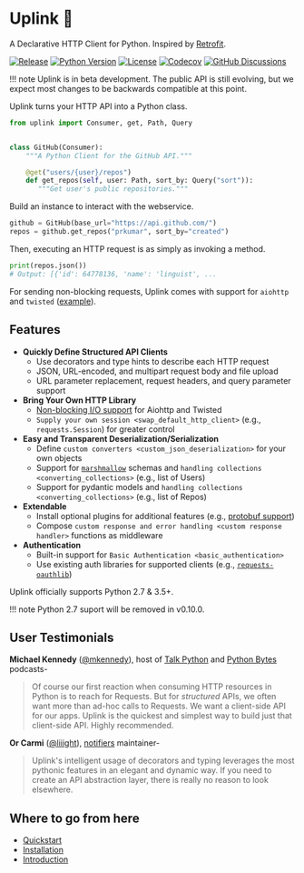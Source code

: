 # Uplink 📡

A Declarative HTTP Client for Python. Inspired by
[Retrofit](http://square.github.io/retrofit/).

[![Release](https://img.shields.io/github/release/prkumar/uplink/all.svg)](https://github.com/prkumar/uplink)
[![Python
Version](https://img.shields.io/pypi/pyversions/uplink.svg)](https://pypi.python.org/pypi/uplink)
[![License](https://img.shields.io/github/license/prkumar/uplink.svg)](https://github.com/prkumar/uplink/blob/master/LICENSE)
[![Codecov](https://img.shields.io/codecov/c/github/prkumar/uplink.svg)](https://codecov.io/gh/prkumar/uplink)
[![GitHub
Discussions](https://img.shields.io/github/discussions/prkumar/uplink.png)](https://github.com/prkumar/uplink/discussions)

!!! note
Uplink is in beta development. The public API is still evolving, but we
expect most changes to be backwards compatible at this point.

Uplink turns your HTTP API into a Python class.

``` python
from uplink import Consumer, get, Path, Query


class GitHub(Consumer):
    """A Python Client for the GitHub API."""

    @get("users/{user}/repos")
    def get_repos(self, user: Path, sort_by: Query("sort")):
       """Get user's public repositories."""
```

Build an instance to interact with the webservice.

``` python
github = GitHub(base_url="https://api.github.com/")
repos = github.get_repos("prkumar", sort_by="created")
```

Then, executing an HTTP request is as simply as invoking a method.

``` python
print(repos.json())
# Output: [{'id': 64778136, 'name': 'linguist', ...
```

For sending non-blocking requests, Uplink comes with support for
`aiohttp` and `twisted`
([example](https://github.com/prkumar/uplink/tree/master/examples/async-requests)).

## Features

-   **Quickly Define Structured API Clients**
    -   Use decorators and type hints to describe each HTTP request
    -   JSON, URL-encoded, and multipart request body and file upload
    -   URL parameter replacement, request headers, and query parameter
        support
-   **Bring Your Own HTTP Library**
    -   [Non-blocking I/O
        support](https://github.com/prkumar/uplink/tree/master/examples/async-requests)
        for Aiohttp and Twisted
    -   `Supply your own session <swap_default_http_client>` (e.g.,
        `requests.Session`) for greater control
-   **Easy and Transparent Deserialization/Serialization**
    -   Define `custom converters <custom_json_deserialization>` for
        your own objects
    -   Support for
        [`marshmallow`](https://github.com/prkumar/uplink/tree/master/examples/marshmallow)
        schemas and `handling collections <converting_collections>`
        (e.g., list of Users)
    -   Support for pydantic models and
        `handling collections <converting_collections>` (e.g., list of
        Repos)
-   **Extendable**
    -   Install optional plugins for additional features (e.g.,
        [protobuf support](https://github.com/prkumar/uplink-protobuf))
    -   Compose
        `custom response and error handling <custom response handler>`
        functions as middleware
-   **Authentication**
    -   Built-in support for
        `Basic Authentication <basic_authentication>`
    -   Use existing auth libraries for supported clients (e.g.,
        [`requests-oauthlib`](https://github.com/requests/requests-oauthlib))

Uplink officially supports Python 2.7 & 3.5+.

!!! note
Python 2.7 suport will be removed in v0.10.0.

## User Testimonials

**Michael Kennedy** ([@mkennedy](https://twitter.com/mkennedy)), host of
[Talk Python](https://twitter.com/TalkPython) and [Python
Bytes](https://twitter.com/pythonbytes) podcasts-

> Of course our first reaction when consuming HTTP resources in Python
> is to reach for Requests. But for *structured* APIs, we often want
> more than ad-hoc calls to Requests. We want a client-side API for our
> apps. Uplink is the quickest and simplest way to build just that
> client-side API. Highly recommended.

**Or Carmi** ([@liiight](https://github.com/liiight)),
[notifiers](https://github.com/notifiers/notifiers) maintainer-

> Uplink's intelligent usage of decorators and typing leverages the most
> pythonic features in an elegant and dynamic way. If you need to create
> an API abstraction layer, there is really no reason to look elsewhere.

## Where to go from here

- [Quickstart](user/quickstart.md)
- [Installation](user/install.md)
- [Introduction](user/introduction.md)
